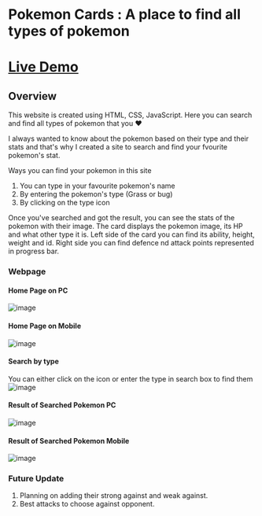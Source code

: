 # Pokemon Cards : A place to find all types of pokemon

# [Live Demo](https://searchpokemoncard.netlify.app/)

## Overview
This website is created using HTML, CSS, JavaScript. Here you can search and find all types of pokemon that you ❤

I always wanted to know about the pokemon based on their type and their stats and that's why I created a site to search and find your fvourite pokemon's stat.

Ways you can find your pokemon in this site 
1. You can type in your favourite pokemon's name
2. By entering the pokemon's type (Grass or bug)
3. By clicking on the type icon

  Once you've searched and got the result, you can see the stats of the pokemon with their image. The card displays the pokemon image, its HP and what other type it is. Left side of the card you can find its ability, height, weight and id. Right side you can find defence nd attack points represented in progress bar.


### Webpage

#### Home Page on PC
![image](https://user-images.githubusercontent.com/65992799/159150719-0788f0e3-6bb6-4555-b50d-0b8ad7acdd1b.png)


#### Home Page on Mobile
![image](https://user-images.githubusercontent.com/65992799/159150812-2a958077-0a55-4fb6-8e73-4f007324698b.png)

#### Search by type 
You can either click on the icon or enter the type in search box to find them
![image](https://user-images.githubusercontent.com/65992799/159151179-91bb26bb-df15-48f6-ae5f-60015d75c271.png)


#### Result of Searched Pokemon PC
![image](https://user-images.githubusercontent.com/65992799/159151156-74803149-2ba1-4c27-a440-956b63a01830.png)


#### Result of Searched Pokemon Mobile
![image](https://user-images.githubusercontent.com/65992799/159151110-5e05e245-c697-40a1-8f67-00eb2d49cb9f.png)

### Future Update
  1. Planning on adding their strong against and weak against.
  2. Best attacks to choose against opponent.
